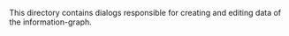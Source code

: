 This directory contains dialogs responsible for creating and editing data of the information-graph.
